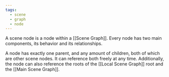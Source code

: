 ```yaml
---
tags:
  - scene
  - graph
  - node
---
```

A scene node is a node within a [[Scene Graph]]. Every node has two main components, its behavior and its relationships.

A node has exactly one parent, and any amount of children, both of which are other scene nodes. It can reference both freely at any time. Additionally, the node can also reference the roots of the  [[Local Scene Graph]] root and the [[Main Scene Graph]]. 
